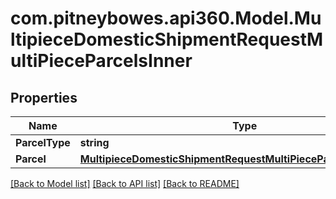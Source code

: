 # com.pitneybowes.api360.Model.MultipieceDomesticShipmentRequestMultiPieceParcelsInner

## Properties

Name | Type | Description | Notes
------------ | ------------- | ------------- | -------------
**ParcelType** | **string** | Description | [optional] 
**Parcel** | [**MultipieceDomesticShipmentRequestMultiPieceParcelsInnerParcel**](MultipieceDomesticShipmentRequestMultiPieceParcelsInnerParcel.md) |  | [optional] 

[[Back to Model list]](../README.md#documentation-for-models) [[Back to API list]](../README.md#documentation-for-api-endpoints) [[Back to README]](../README.md)

